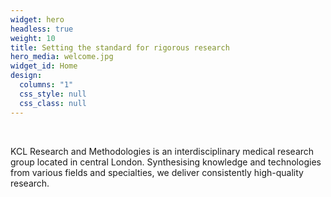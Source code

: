 ```yaml
---
widget: hero
headless: true
weight: 10
title: Setting the standard for rigorous research
hero_media: welcome.jpg
widget_id: Home
design:
  columns: "1"
  css_style: null
  css_class: null
---
```

<br>

KCL Research and Methodologies is an interdisciplinary medical research group located in central London. Synthesising knowledge and technologies from various fields and specialties, we deliver consistently high-quality research.